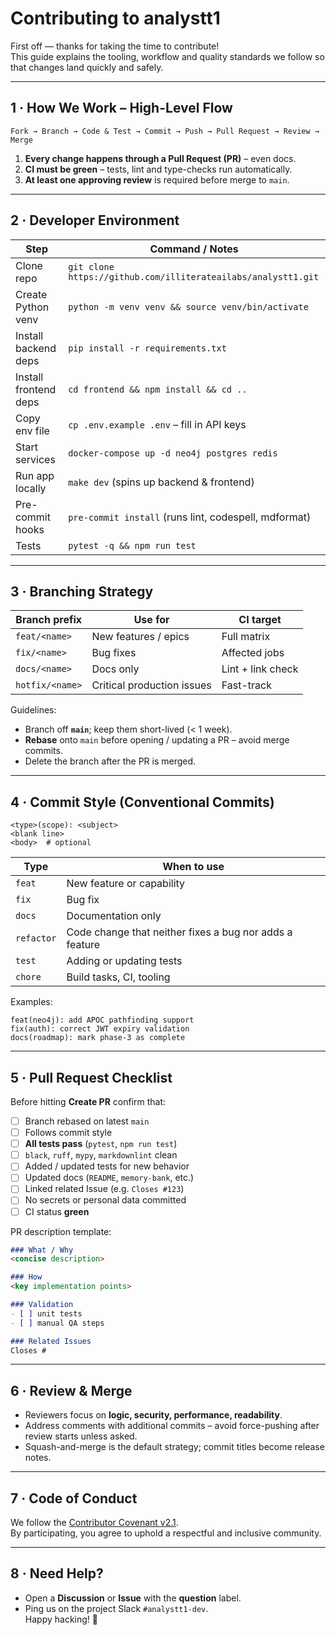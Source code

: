 # Contributing to **analystt1**

First off — thanks for taking the time to contribute!  
This guide explains the tooling, workflow and quality standards we follow so that changes land quickly and safely.

---

## 1 · How We Work – High-Level Flow

```
Fork → Branch → Code & Test → Commit → Push → Pull Request → Review → Merge
```

1. **Every change happens through a Pull Request (PR)** – even docs.  
2. **CI must be green** – tests, lint and type-checks run automatically.  
3. **At least one approving review** is required before merge to `main`.

---

## 2 · Developer Environment

| Step | Command / Notes |
|------|-----------------|
| Clone repo | `git clone https://github.com/illiterateailabs/analystt1.git` |
| Create Python venv | `python -m venv venv && source venv/bin/activate` |
| Install backend deps | `pip install -r requirements.txt` |
| Install frontend deps | `cd frontend && npm install && cd ..` |
| Copy env file | `cp .env.example .env` – fill in API keys |
| Start services | `docker-compose up -d neo4j postgres redis` |
| Run app locally | `make dev` (spins up backend & frontend) |
| Pre-commit hooks | `pre-commit install` (runs lint, codespell, mdformat) |
| Tests | `pytest -q && npm run test` |

---

## 3 · Branching Strategy

| Branch prefix | Use for | CI target |
|---------------|---------|-----------|
| `feat/<name>` | New features / epics | Full matrix |
| `fix/<name>`  | Bug fixes | Affected jobs |
| `docs/<name>` | Docs only | Lint + link check |
| `hotfix/<name>` | Critical production issues | Fast-track |

Guidelines:

* Branch off **`main`**; keep them short-lived (< 1 week).  
* **Rebase** onto `main` before opening / updating a PR – avoid merge commits.  
* Delete the branch after the PR is merged.

---

## 4 · Commit Style (Conventional Commits)

```
<type>(scope): <subject>
<blank line>
<body>  # optional
```

| Type        | When to use                                  |
|-------------|----------------------------------------------|
| `feat`      | New feature or capability                    |
| `fix`       | Bug fix                                      |
| `docs`      | Documentation only                           |
| `refactor`  | Code change that neither fixes a bug nor adds a feature |
| `test`      | Adding or updating tests                     |
| `chore`     | Build tasks, CI, tooling                     |

Examples:

```
feat(neo4j): add APOC pathfinding support
fix(auth): correct JWT expiry validation
docs(roadmap): mark phase-3 as complete
```

---

## 5 · Pull Request Checklist

Before hitting **Create PR** confirm that:

- [ ] Branch rebased on latest `main`
- [ ] Follows commit style
- [ ] **All tests pass** (`pytest`, `npm run test`)
- [ ] `black`, `ruff`, `mypy`, `markdownlint` clean
- [ ] Added / updated tests for new behavior
- [ ] Updated docs (`README`, `memory-bank`, etc.)
- [ ] Linked related Issue (e.g. `Closes #123`)
- [ ] No secrets or personal data committed
- [ ] CI status **green**

PR description template:

```markdown
### What / Why
<concise description>

### How
<key implementation points>

### Validation
- [ ] unit tests
- [ ] manual QA steps

### Related Issues
Closes #
```

---

## 6 · Review & Merge

* Reviewers focus on **logic, security, performance, readability**.  
* Address comments with additional commits – avoid force-pushing after review starts unless asked.  
* Squash-and-merge is the default strategy; commit titles become release notes.  

---

## 7 · Code of Conduct

We follow the [Contributor Covenant v2.1](CODE_OF_CONDUCT.md).  
By participating, you agree to uphold a respectful and inclusive community.

---

## 8 · Need Help?

* Open a **Discussion** or **Issue** with the **question** label.  
* Ping us on the project Slack `#analystt1-dev`.  
Happy hacking! 🚀
